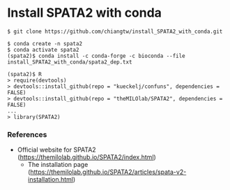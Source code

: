 # Install SPATA2 with conda

```
$ git clone https://github.com/chiangtw/install_SPATA2_with_conda.git

$ conda create -n spata2
$ conda activate spata2
(spata2)$ conda install -c conda-forge -c bioconda --file install_SPATA2_with_conda/spata2_dep.txt

(spata2)$ R
> require(devtools)
> devtools::install_github(repo = "kueckelj/confuns", dependencies = FALSE)
> devtools::install_github(repo = "theMILOlab/SPATA2", dependencies = FALSE)
...
> library(SPATA2)
```

### References

- Official website for SPATA2 (https://themilolab.github.io/SPATA2/index.html)
  - The installation page (https://themilolab.github.io/SPATA2/articles/spata-v2-installation.html)
